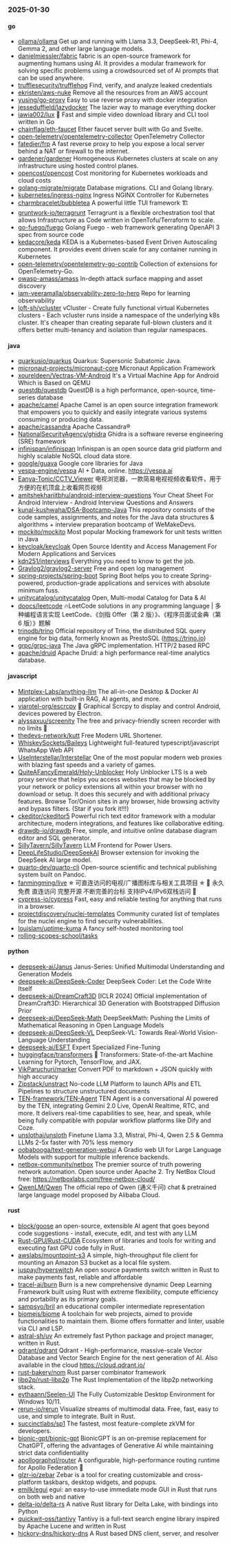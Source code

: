 ### 2025-01-30

#### go
* [ollama/ollama](https://github.com/ollama/ollama) Get up and running with Llama 3.3, DeepSeek-R1, Phi-4, Gemma 2, and other large language models.
* [danielmiessler/fabric](https://github.com/danielmiessler/fabric) fabric is an open-source framework for augmenting humans using AI. It provides a modular framework for solving specific problems using a crowdsourced set of AI prompts that can be used anywhere.
* [trufflesecurity/trufflehog](https://github.com/trufflesecurity/trufflehog) Find, verify, and analyze leaked credentials
* [ekristen/aws-nuke](https://github.com/ekristen/aws-nuke) Remove all the resources from an AWS account
* [yusing/go-proxy](https://github.com/yusing/go-proxy) Easy to use reverse proxy with docker integration
* [jesseduffield/lazydocker](https://github.com/jesseduffield/lazydocker) The lazier way to manage everything docker
* [iawia002/lux](https://github.com/iawia002/lux) 👾 Fast and simple video download library and CLI tool written in Go
* [chainflag/eth-faucet](https://github.com/chainflag/eth-faucet) Ether faucet server built with Go and Svelte.
* [open-telemetry/opentelemetry-collector](https://github.com/open-telemetry/opentelemetry-collector) OpenTelemetry Collector
* [fatedier/frp](https://github.com/fatedier/frp) A fast reverse proxy to help you expose a local server behind a NAT or firewall to the internet.
* [gardener/gardener](https://github.com/gardener/gardener) Homogeneous Kubernetes clusters at scale on any infrastructure using hosted control planes.
* [opencost/opencost](https://github.com/opencost/opencost) Cost monitoring for Kubernetes workloads and cloud costs
* [golang-migrate/migrate](https://github.com/golang-migrate/migrate) Database migrations. CLI and Golang library.
* [kubernetes/ingress-nginx](https://github.com/kubernetes/ingress-nginx) Ingress NGINX Controller for Kubernetes
* [charmbracelet/bubbletea](https://github.com/charmbracelet/bubbletea) A powerful little TUI framework 🏗
* [gruntwork-io/terragrunt](https://github.com/gruntwork-io/terragrunt) Terragrunt is a flexible orchestration tool that allows Infrastructure as Code written in OpenTofu/Terraform to scale.
* [go-fuego/fuego](https://github.com/go-fuego/fuego) Golang Fuego - web framework generating OpenAPI 3 spec from source code
* [kedacore/keda](https://github.com/kedacore/keda) KEDA is a Kubernetes-based Event Driven Autoscaling component. It provides event driven scale for any container running in Kubernetes
* [open-telemetry/opentelemetry-go-contrib](https://github.com/open-telemetry/opentelemetry-go-contrib) Collection of extensions for OpenTelemetry-Go.
* [owasp-amass/amass](https://github.com/owasp-amass/amass) In-depth attack surface mapping and asset discovery
* [iam-veeramalla/observability-zero-to-hero](https://github.com/iam-veeramalla/observability-zero-to-hero) Repo for learning observability
* [loft-sh/vcluster](https://github.com/loft-sh/vcluster) vCluster - Create fully functional virtual Kubernetes clusters - Each vcluster runs inside a namespace of the underlying k8s cluster. It's cheaper than creating separate full-blown clusters and it offers better multi-tenancy and isolation than regular namespaces.

#### java
* [quarkusio/quarkus](https://github.com/quarkusio/quarkus) Quarkus: Supersonic Subatomic Java.
* [micronaut-projects/micronaut-core](https://github.com/micronaut-projects/micronaut-core) Micronaut Application Framework
* [xoureldeen/Vectras-VM-Android](https://github.com/xoureldeen/Vectras-VM-Android) It's a Virtual Machine App for Android Which is Based on QEMU
* [questdb/questdb](https://github.com/questdb/questdb) QuestDB is a high performance, open-source, time-series database
* [apache/camel](https://github.com/apache/camel) Apache Camel is an open source integration framework that empowers you to quickly and easily integrate various systems consuming or producing data.
* [apache/cassandra](https://github.com/apache/cassandra) Apache Cassandra®
* [NationalSecurityAgency/ghidra](https://github.com/NationalSecurityAgency/ghidra) Ghidra is a software reverse engineering (SRE) framework
* [infinispan/infinispan](https://github.com/infinispan/infinispan) Infinispan is an open source data grid platform and highly scalable NoSQL cloud data store.
* [google/guava](https://github.com/google/guava) Google core libraries for Java
* [vespa-engine/vespa](https://github.com/vespa-engine/vespa) AI + Data, online. https://vespa.ai
* [Eanya-Tonic/CCTV_Viewer](https://github.com/Eanya-Tonic/CCTV_Viewer) 电视浏览器，一款简易电视视频收看软件，用于方便的在机顶盒上收看网页视频
* [amitshekhariitbhu/android-interview-questions](https://github.com/amitshekhariitbhu/android-interview-questions) Your Cheat Sheet For Android Interview - Android Interview Questions and Answers
* [kunal-kushwaha/DSA-Bootcamp-Java](https://github.com/kunal-kushwaha/DSA-Bootcamp-Java) This repository consists of the code samples, assignments, and notes for the Java data structures & algorithms + interview preparation bootcamp of WeMakeDevs.
* [mockito/mockito](https://github.com/mockito/mockito) Most popular Mocking framework for unit tests written in Java
* [keycloak/keycloak](https://github.com/keycloak/keycloak) Open Source Identity and Access Management For Modern Applications and Services
* [kdn251/interviews](https://github.com/kdn251/interviews) Everything you need to know to get the job.
* [Graylog2/graylog2-server](https://github.com/Graylog2/graylog2-server) Free and open log management
* [spring-projects/spring-boot](https://github.com/spring-projects/spring-boot) Spring Boot helps you to create Spring-powered, production-grade applications and services with absolute minimum fuss.
* [unitycatalog/unitycatalog](https://github.com/unitycatalog/unitycatalog) Open, Multi-modal Catalog for Data & AI
* [doocs/leetcode](https://github.com/doocs/leetcode) 🔥LeetCode solutions in any programming language | 多种编程语言实现 LeetCode、《剑指 Offer（第 2 版）》、《程序员面试金典（第 6 版）》题解
* [trinodb/trino](https://github.com/trinodb/trino) Official repository of Trino, the distributed SQL query engine for big data, formerly known as PrestoSQL (https://trino.io)
* [grpc/grpc-java](https://github.com/grpc/grpc-java) The Java gRPC implementation. HTTP/2 based RPC
* [apache/druid](https://github.com/apache/druid) Apache Druid: a high performance real-time analytics database.

#### javascript
* [Mintplex-Labs/anything-llm](https://github.com/Mintplex-Labs/anything-llm) The all-in-one Desktop & Docker AI application with built-in RAG, AI agents, and more.
* [viarotel-org/escrcpy](https://github.com/viarotel-org/escrcpy) 📱 Graphical Scrcpy to display and control Android, devices powered by Electron.
* [alyssaxuu/screenity](https://github.com/alyssaxuu/screenity) The free and privacy-friendly screen recorder with no limits 🎥
* [thedevs-network/kutt](https://github.com/thedevs-network/kutt) Free Modern URL Shortener.
* [WhiskeySockets/Baileys](https://github.com/WhiskeySockets/Baileys) Lightweight full-featured typescript/javascript WhatsApp Web API
* [UseInterstellar/Interstellar](https://github.com/UseInterstellar/Interstellar) One of the most popular modern web proxies with blazing fast speeds and a variety of games.
* [QuiteAFancyEmerald/Holy-Unblocker](https://github.com/QuiteAFancyEmerald/Holy-Unblocker) Holy Unblocker LTS is a web proxy service that helps you access websites that may be blocked by your network or policy extensions all within your browser with no download or setup. It does this securely and with additional privacy features. Browse Tor/Onion sites in any browser, hide browsing activity and bypass filters. (Star if you fork it!!!)
* [ckeditor/ckeditor5](https://github.com/ckeditor/ckeditor5) Powerful rich text editor framework with a modular architecture, modern integrations, and features like collaborative editing.
* [drawdb-io/drawdb](https://github.com/drawdb-io/drawdb) Free, simple, and intuitive online database diagram editor and SQL generator.
* [SillyTavern/SillyTavern](https://github.com/SillyTavern/SillyTavern) LLM Frontend for Power Users.
* [DeepLifeStudio/DeepSeekAI](https://github.com/DeepLifeStudio/DeepSeekAI) Browser extension for invoking the DeepSeek AI large model.
* [quarto-dev/quarto-cli](https://github.com/quarto-dev/quarto-cli) Open-source scientific and technical publishing system built on Pandoc.
* [fanmingming/live](https://github.com/fanmingming/live) ✯ 可直连访问的电视/广播图标库与相关工具项目 ✯ 🔕 永久免费 直连访问 完整开源 不断完善的台标 支持IPv4/IPv6双栈访问 🔕
* [cypress-io/cypress](https://github.com/cypress-io/cypress) Fast, easy and reliable testing for anything that runs in a browser.
* [projectdiscovery/nuclei-templates](https://github.com/projectdiscovery/nuclei-templates) Community curated list of templates for the nuclei engine to find security vulnerabilities.
* [louislam/uptime-kuma](https://github.com/louislam/uptime-kuma) A fancy self-hosted monitoring tool
* [rolling-scopes-school/tasks](https://github.com/rolling-scopes-school/tasks)

#### python
* [deepseek-ai/Janus](https://github.com/deepseek-ai/Janus) Janus-Series: Unified Multimodal Understanding and Generation Models
* [deepseek-ai/DeepSeek-Coder](https://github.com/deepseek-ai/DeepSeek-Coder) DeepSeek Coder: Let the Code Write Itself
* [deepseek-ai/DreamCraft3D](https://github.com/deepseek-ai/DreamCraft3D) [ICLR 2024] Official implementation of DreamCraft3D: Hierarchical 3D Generation with Bootstrapped Diffusion Prior
* [deepseek-ai/DeepSeek-Math](https://github.com/deepseek-ai/DeepSeek-Math) DeepSeekMath: Pushing the Limits of Mathematical Reasoning in Open Language Models
* [deepseek-ai/DeepSeek-VL](https://github.com/deepseek-ai/DeepSeek-VL) DeepSeek-VL: Towards Real-World Vision-Language Understanding
* [deepseek-ai/ESFT](https://github.com/deepseek-ai/ESFT) Expert Specialized Fine-Tuning
* [huggingface/transformers](https://github.com/huggingface/transformers) 🤗 Transformers: State-of-the-art Machine Learning for Pytorch, TensorFlow, and JAX.
* [VikParuchuri/marker](https://github.com/VikParuchuri/marker) Convert PDF to markdown + JSON quickly with high accuracy
* [Zipstack/unstract](https://github.com/Zipstack/unstract) No-code LLM Platform to launch APIs and ETL Pipelines to structure unstructured documents
* [TEN-framework/TEN-Agent](https://github.com/TEN-framework/TEN-Agent) TEN Agent is a conversational AI powered by the TEN, integrating Gemini 2.0 Live, OpenAI Realtime, RTC, and more. It delivers real-time capabilities to see, hear, and speak, while being fully compatible with popular workflow platforms like Dify and Coze.
* [unslothai/unsloth](https://github.com/unslothai/unsloth) Finetune Llama 3.3, Mistral, Phi-4, Qwen 2.5 & Gemma LLMs 2-5x faster with 70% less memory
* [oobabooga/text-generation-webui](https://github.com/oobabooga/text-generation-webui) A Gradio web UI for Large Language Models with support for multiple inference backends.
* [netbox-community/netbox](https://github.com/netbox-community/netbox) The premier source of truth powering network automation. Open source under Apache 2. Try NetBox Cloud free: https://netboxlabs.com/free-netbox-cloud/
* [QwenLM/Qwen](https://github.com/QwenLM/Qwen) The official repo of Qwen (通义千问) chat & pretrained large language model proposed by Alibaba Cloud.

#### rust
* [block/goose](https://github.com/block/goose) an open-source, extensible AI agent that goes beyond code suggestions - install, execute, edit, and test with any LLM
* [Rust-GPU/Rust-CUDA](https://github.com/Rust-GPU/Rust-CUDA) Ecosystem of libraries and tools for writing and executing fast GPU code fully in Rust.
* [awslabs/mountpoint-s3](https://github.com/awslabs/mountpoint-s3) A simple, high-throughput file client for mounting an Amazon S3 bucket as a local file system.
* [juspay/hyperswitch](https://github.com/juspay/hyperswitch) An open source payments switch written in Rust to make payments fast, reliable and affordable
* [tracel-ai/burn](https://github.com/tracel-ai/burn) Burn is a new comprehensive dynamic Deep Learning Framework built using Rust with extreme flexibility, compute efficiency and portability as its primary goals.
* [sampsyo/bril](https://github.com/sampsyo/bril) an educational compiler intermediate representation
* [biomejs/biome](https://github.com/biomejs/biome) A toolchain for web projects, aimed to provide functionalities to maintain them. Biome offers formatter and linter, usable via CLI and LSP.
* [astral-sh/uv](https://github.com/astral-sh/uv) An extremely fast Python package and project manager, written in Rust.
* [qdrant/qdrant](https://github.com/qdrant/qdrant) Qdrant - High-performance, massive-scale Vector Database and Vector Search Engine for the next generation of AI. Also available in the cloud https://cloud.qdrant.io/
* [rust-bakery/nom](https://github.com/rust-bakery/nom) Rust parser combinator framework
* [libp2p/rust-libp2p](https://github.com/libp2p/rust-libp2p) The Rust Implementation of the libp2p networking stack.
* [eythaann/Seelen-UI](https://github.com/eythaann/Seelen-UI) The Fully Customizable Desktop Environment for Windows 10/11.
* [rerun-io/rerun](https://github.com/rerun-io/rerun) Visualize streams of multimodal data. Free, fast, easy to use, and simple to integrate. Built in Rust.
* [succinctlabs/sp1](https://github.com/succinctlabs/sp1) The fastest, most feature-complete zkVM for developers.
* [bionic-gpt/bionic-gpt](https://github.com/bionic-gpt/bionic-gpt) BionicGPT is an on-premise replacement for ChatGPT, offering the advantages of Generative AI while maintaining strict data confidentiality
* [apollographql/router](https://github.com/apollographql/router) A configurable, high-performance routing runtime for Apollo Federation 🚀
* [glzr-io/zebar](https://github.com/glzr-io/zebar) Zebar is a tool for creating customizable and cross-platform taskbars, desktop widgets, and popups.
* [emilk/egui](https://github.com/emilk/egui) egui: an easy-to-use immediate mode GUI in Rust that runs on both web and native
* [delta-io/delta-rs](https://github.com/delta-io/delta-rs) A native Rust library for Delta Lake, with bindings into Python
* [quickwit-oss/tantivy](https://github.com/quickwit-oss/tantivy) Tantivy is a full-text search engine library inspired by Apache Lucene and written in Rust
* [hickory-dns/hickory-dns](https://github.com/hickory-dns/hickory-dns) A Rust based DNS client, server, and resolver
